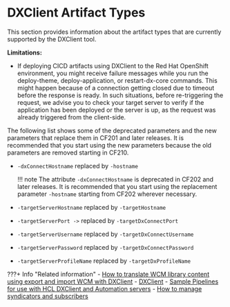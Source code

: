 # DXClient Artifact Types

This section provides information about the artifact types that are currently supported by the DXClient tool.

**Limitations:**

-   If deploying CICD artifacts using DXClient to the Red Hat OpenShift environment, you might receive failure messages while you run the deploy-theme, deploy-application, or restart-dx-core commands. This might happen because of a connection getting closed due to timeout before the response is ready. In such situations, before re-triggering the request, we advise you to check your target server to verify if the application has been deployed or the server is up, as the request was already triggered from the client-side.

The following list shows some of the deprecated parameters and the new parameters that replace them in CF201 and later releases. It is recommended that you start using the new parameters because the old parameters are removed starting in CF210.

-   `-dxConnectHostname` replaced by `-hostname`

    !!! note
        The attribute `-dxConnectHostname` is deprecated in CF202 and later releases. It is recommended that you start using the replacement parameter `-hostname` starting from CF202 wherever necessary.

-   `-targetServerHostname` replaced by `-targetHostname`
-   `-targetServerPort ->` replaced by `-targetDxConnectPort`
-   `-targetServerUsername` replaced by `-targetDxConnectUsername`
-   `-targetServerPassword` replaced by `-targetDxConnectPassword`
-   `-targetServerProfileName` replaced by `-targetDxProfileName`


???+ Info "Related information"
    - [How to translate WCM library content using export and import WCM with DXClient](wcm_mls_export_import.md)
    - [DXClient](../index.md)
    - [Sample Pipelines for use with HCL DXClient and Automation servers](../sample_pipelines_for_use_with_dx_client_and_automation_servers.md)
    - [How to manage syndicators and subscribers](https://help.hcltechsw.com/digital-experience/digital-experience/8.5/panel_help/wcm_syndication.html) 

